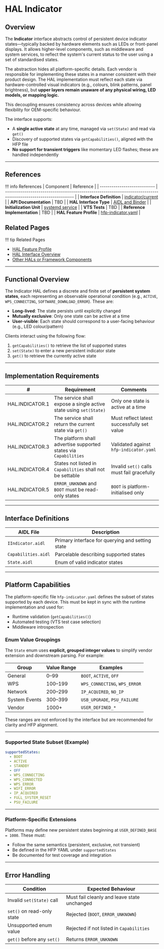 # HAL Indicator

## Overview

The **Indicator** interface abstracts control of persistent device indicator states—typically backed by hardware elements such as LEDs or front-panel displays. It allows higher-level components, such as middleware and system services, to reflect the system's current status to the user using a set of standardised states.

The abstraction hides all platform-specific details. Each vendor is responsible for implementing these states in a manner consistent with their product design. The HAL implementation must reflect each state via hardware-controlled visual indicators (e.g., colours, blink patterns, panel brightness), but **upper layers remain unaware of any physical wiring, LED models, or mapping logic.**

This decoupling ensures consistency across devices while allowing flexibility for OEM-specific behaviour.

The interface supports:

* A **single active state** at any time, managed via `set(State)` and read via `get()`
* Discovery of supported states via `getCapabilities()`, aligned with the HFP file
* **No support for transient triggers** like momentary LED flashes; these are handled independently

---

## References

!!! info References
      | Component                    | Reference                                                                                                         |
      | ---------------------------- | ----------------------------------------------------------------------------------------------------------------- |
      | **Interface Definition**     | [indicator/current](https://github.com/rdkcentral/rdk-halif-aidl/tree/main/indicator/current)                     |
      | **API Documentation**        | TBD                                                                                                               |
      | **HAL Interface Type**       | [AIDL and Binder](../../../introduction/aidl_and_binder.md)                                                       |
      | **Initialization Unit**      | [systemd service](../../../vsi/systemd/current/systemd.md)                                                        |
      | **VTS Tests**                | TBD                                                                                                               |
      | **Reference Implementation** | TBD                                                                                                               |
      | **HAL Feature Profile**      | [hfp-indicator.yaml](https://github.com/rdkcentral/rdk-halif-aidl/tree/main/indicator/current/hfp-indicator.yaml) |

## Related Pages

!!! tip Related Pages
   - [HAL Feature Profile](../../key_concepts/hal/hal_feature_profiles.md)
   - [HAL Interface Overview](../../key_concepts/hal/hal_interfaces.md)
   - [Other HALs or Framework Components](link)

---

## Functional Overview

The Indicator HAL defines a discrete and finite set of **persistent system states**, each representing an observable operational condition (e.g., `ACTIVE`, `WPS_CONNECTING`, `SOFTWARE_DOWNLOAD_ERROR`). These are:

* **Long-lived**: The state persists until explicitly changed
* **Mutually exclusive**: Only one state can be active at a time
* **User-visible**: Each state should correspond to a user-facing behaviour (e.g., LED colour/pattern)

Clients interact using the following flow:

1. `getCapabilities()` to retrieve the list of supported states
2. `set(State)` to enter a new persistent indicator state
3. `get()` to retrieve the currently active state

---

## Implementation Requirements

| #               | Requirement                                                       | Comments                                   |
| --------------- | ----------------------------------------------------------------- | ------------------------------------------ |
| HAL.INDICATOR.1 | The service shall expose a single active state using `set(State)` | Only one state is active at a time         |
| HAL.INDICATOR.2 | The service shall return the current state via `get()`            | Must reflect latest successfully set value |
| HAL.INDICATOR.3 | The platform shall advertise supported states via `Capabilities`  | Validated against `hfp-indicator.yaml`     |
| HAL.INDICATOR.4 | States not listed in `Capabilities` shall not be settable         | Invalid `set()` calls must fail gracefully |
| HAL.INDICATOR.5 | `ERROR_UNKNOWN` and `BOOT` must be read-only states               | `BOOT` is platform-initialised only        |

---

## Interface Definitions

| AIDL File           | Description                                      |
| ------------------- | ------------------------------------------------ |
| `IIndicator.aidl`   | Primary interface for querying and setting state |
| `Capabilities.aidl` | Parcelable describing supported states           |
| `State.aidl`        | Enum of valid indicator states                   |

---

## Platform Capabilities

The platform-specific file `hfp-indicator.yaml` defines the subset of states supported by each device. This must be kept in sync with the runtime implementation and used for:

* Runtime validation (`getCapabilities()`)
* Automated testing (VTS test case selection)
* Middleware introspection

### Enum Value Groupings

The `State` enum uses **explicit, grouped integer values** to simplify vendor extension and downstream parsing. For example:

| Group         | Value Range | Examples                      |
| ------------- | ----------- | ----------------------------- |
| General       | 0–99        | `BOOT`, `ACTIVE`, `OFF`       |
| WPS           | 100–199     | `WPS_CONNECTING`, `WPS_ERROR` |
| Network       | 200–299     | `IP_ACQUIRED`, `NO_IP`        |
| System Events | 300–399     | `USB_UPGRADE`, `PSU_FAILURE`  |
| Vendor        | 1000+       | `USER_DEFINED_*`              |

These ranges are not enforced by the interface but are recommended for clarity and HFP alignment.

---

### Supported State Subset (Example)

```yaml
supportedStates:
  - BOOT
  - ACTIVE
  - STANDBY
  - OFF
  - WPS_CONNECTING
  - WPS_CONNECTED
  - WPS_ERROR
  - WIFI_ERROR
  - IP_ACQUIRED
  - FULL_SYSTEM_RESET
  - PSU_FAILURE
```

---

### Platform-Specific Extensions

Platforms may define new persistent states beginning at `USER_DEFINED_BASE = 1000`. These must:

* Follow the same semantics (persistent, exclusive, not transient)
* Be defined in the HFP YAML under `supportedStates`
* Be documented for test coverage and integration

---

## Error Handling

| Condition                  | Expected Behaviour                          |
| -------------------------- | ------------------------------------------- |
| Invalid `set(State)` call  | Must fail cleanly and leave state unchanged |
| `set()` on read-only state | Rejected (`BOOT`, `ERROR_UNKNOWN`)          |
| Unsupported enum value     | Rejected if not listed in `Capabilities`    |
| `get()` before any `set()` | Returns `ERROR_UNKNOWN`                     |

